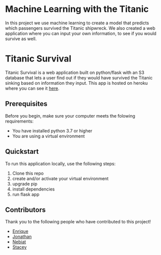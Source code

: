 # Machine Learning with the Titanic
In this project we use machine learning to create a model that predicts which passengers survived the Titanic shipwreck. We also created a web application where you can input your own information, to see if you would survive as well.

# Titanic Survival
Titanic Survival is a web application built on python/flask with an S3 database that lets a user find out if they would have survived the Titanic sinking based on information they input. This app is hosted on heroku where you can see it [here](https://final-project-group-3.herokuapp.com/).

## Prerequisites
Before you begin, make sure your computer meets the folowing requirements:
* You have installed python 3.7 or higher
* You are using a virtual environment

## Quickstart
To run this application locally, use the following steps:
1. Clone this repo
2. create and/or activate your virtual environment
3. upgrade pip
4. install dependencies
5. run flask app

## Contributors
Thank you to the following people who have contributed to this project!

* [Enrique](https://github.com/Eotanez)
* [Jonathan](https://github.com/JSurgeon)
* [Nebiat](https://github.com/nebiatabuhay)
* [Stacey](https://github.com/staceycdougherty)
